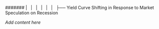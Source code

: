 ####### |   |   |   |   |   |   ├── Yield Curve Shifting in Response to Market Speculation on Recession

*Add content here*